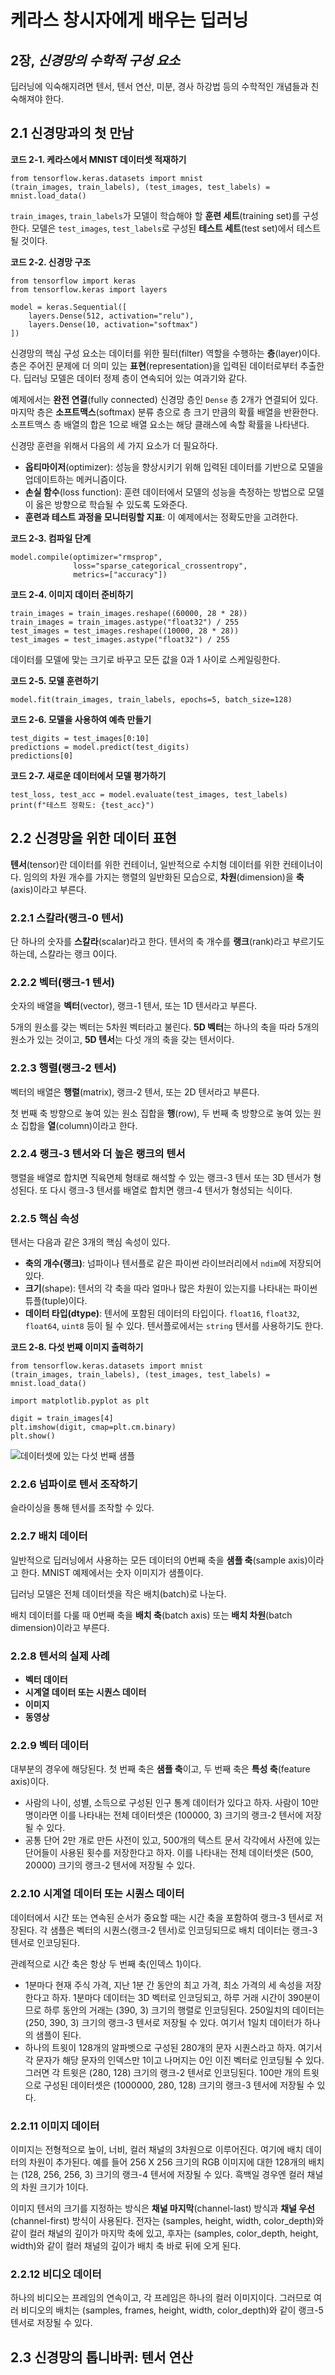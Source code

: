 # 케라스 창시자에게 배우는 딥러닝
## 2장, *신경망의 수학적 구성 요소*

딥러닝에 익숙해지려면 텐서, 텐서 연산, 미분, 경사 하강법 등의 수학적인 개념들과 친숙해져야 한다.

## 2.1 신경망과의 첫 만남

**코드 2-1. 케라스에서 MNIST 데이터셋 적재하기**
```
from tensorflow.keras.datasets import mnist
(train_images, train_labels), (test_images, test_labels) = mnist.load_data()
```

`train_images`, `train_labels`가 모델이 학습해야 할 **훈련 세트**(training set)를 구성한다. 모델은 `test_images`, `test_labels`로 구성된 **테스트 세트**(test set)에서 테스트될 것이다.

**코드 2-2. 신경망 구조**
```
from tensorflow import keras
from tensorflow.keras import layers

model = keras.Sequential([
    layers.Dense(512, activation="relu"),
    layers.Dense(10, activation="softmax")
])
```

신경망의 핵심 구성 요소는 데이터를 위한 필터(filter) 역할을 수행하는 **층**(layer)이다. 층은 주어진 문제에 더 의미 있는 **표현**(representation)을 입력된 데이터로부터 추출한다. 딥러닝 모델은 데이터 정제 층이 연속되어 있는 여과기와 같다.

예제에서는 **완전 연결**(fully connected) 신경망 층인 `Dense` 층 2개가 연결되어 있다. 마지막 층은 **소프트맥스**(softmax) 분류 층으로 층 크기 만큼의 확률 배열을 반환한다. 소프트맥스 층 배열의 합은 1으로 배열 요소는 해당 클래스에 속할 확률을 나타낸다.

신경망 훈련을 위해서 다음의 세 가지 요소가 더 필요하다.

- **옵티마이저**(optimizer): 성능을 향상시키기 위해 입력된 데이터를 기반으로 모델을 업데이트하는 메커니즘이다.
- **손실 함수**(loss function): 훈련 데이터에서 모델의 성능을 측정하는 방법으로 모델이 옳은 방향으로 학습될 수 있도록 도와준다.
- **훈련과 테스트 과정을 모니터링할 지표**: 이 예제에서는 정확도만을 고려한다.

**코드 2-3. 컴파일 단계**
```
model.compile(optimizer="rmsprop",
              loss="sparse_categorical_crossentropy",
              metrics=["accuracy"])
```

**코드 2-4. 이미지 데이터 준비하기**
```
train_images = train_images.reshape((60000, 28 * 28))
train_images = train_images.astype("float32") / 255
test_images = test_images.reshape((10000, 28 * 28))
test_images = test_images.astype("float32") / 255
```

데이터를 모델에 맞는 크기로 바꾸고 모든 값을 0과 1 사이로 스케일링한다.

**코드 2-5. 모델 훈련하기**
```
model.fit(train_images, train_labels, epochs=5, batch_size=128)
```

**코드 2-6. 모델을 사용하여 예측 만들기**
```
test_digits = test_images[0:10]
predictions = model.predict(test_digits)
predictions[0]
```

**코드 2-7. 새로운 데이터에서 모델 평가하기**
```
test_loss, test_acc = model.evaluate(test_images, test_labels)
print(f"테스트 정확도: {test_acc}")
```



## 2.2 신경망을 위한 데이터 표현

**텐서**(tensor)란 데이터를 위한 컨테이너, 일반적으로 수치형 데이터를 위한 컨테이너이다. 임의의 차원 개수를 가지는 행렬의 일반화된 모습으로, **차원**(dimension)을 **축**(axis)이라고 부른다.

### 2.2.1 스칼라(랭크-0 텐서)

단 하나의 숫자를 **스칼라**(scalar)라고 한다. 텐서의 축 개수를 **랭크**(rank)라고 부르기도 하는데, 스칼라는 랭크 0이다.

### 2.2.2 벡터(랭크-1 텐서)

숫자의 배열을 **벡터**(vector), 랭크-1 텐서, 또는 1D 텐서라고 부른다.

5개의 원소를 갖는 벡터는 5차원 벡터라고 불린다. **5D 벡터**는 하나의 축을 따라 5개의 원소가 있는 것이고, **5D 텐서**는 다섯 개의 축을 갖는 텐서이다.

### 2.2.3 행렬(랭크-2 텐서)

벡터의 배열은 **행렬**(matrix), 랭크-2 텐서, 또는 2D 텐서라고 부른다.

첫 번째 축 방향으로 놓여 있는 원소 집합을 **행**(row), 두 번째 축 방향으로 놓여 있는 원소 집합을 **열**(column)이라고 한다.

### 2.2.4 랭크-3 텐서와 더 높은 랭크의 텐서

행렬을 배열로 합치면 직육면체 형태로 해석할 수 있는 랭크-3 텐서 또는 3D 텐서가 형성된다. 또 다시 랭크-3 텐서를 배열로 합치면 랭크-4 텐서가 형성되는 식이다.

### 2.2.5 핵심 속성

텐서는 다음과 같은 3개의 핵심 속성이 있다.

- **축의 개수(랭크)**: 넘파이나 텐서플로 같은 파이썬 라이브러리에서 `ndim`에 저장되어 있다.
- **크기**(shape): 텐서의 각 축을 따라 얼마나 많은 차원이 있는지를 나타내는 파이썬 튜플(tuple)이다.
- **데이터 타입(dtype)**: 텐서에 포함된 데이터의 타입이다. `float16`, `float32`, `float64`, `uint8` 등이 될 수 있다. 텐서플로에서는 `string` 텐서를 사용하기도 한다.

**코드 2-8. 다섯 번째 이미지 출력하기**
```
from tensorflow.keras.datasets import mnist
(train_images, train_labels), (test_images, test_labels) = mnist.load_data()

import matplotlib.pyplot as plt

digit = train_images[4]
plt.imshow(digit, cmap=plt.cm.binary)
plt.show()
```

![데이터셋에 있는 다섯 번째 샘플](image.png)

### 2.2.6 넘파이로 텐서 조작하기

슬라이싱을 통해 텐서를 조작할 수 있다.

### 2.2.7 배치 데이터

일반적으로 딥러닝에서 사용하는 모든 데이터의 0번째 축을 **샘플 축**(sample axis)이라고 한다. MNIST 예제에서는 숫자 이미지가 샘플이다.

딥러닝 모델은 전체 데이터셋을 작은 배치(batch)로 나눈다.

배치 데이터를 다룰 때 0번째 축을 **배치 축**(batch axis) 또는 **배치 차원**(batch dimension)이라고 부른다.

### 2.2.8 텐서의 실제 사례

- **벡터 데이터**
- **시계열 데이터 또는 시퀀스 데이터**
- **이미지**
- **동영상**

### 2.2.9 벡터 데이터

대부분의 경우에 해당된다. 첫 번째 축은 **샘플 축**이고, 두 번째 축은 **특성 축**(feature axis)이다.

- 사람의 나이, 성별, 소득으로 구성된 인구 통계 데이터가 있다고 하자. 사람이 10만 명이라면 이를 나타내는 전체 데이터셋은 (100000, 3) 크기의 랭크-2 텐서에 저장될 수 있다.
- 공통 단어 2만 개로 만든 사전이 있고, 500개의 텍스트 문서 각각에서 사전에 있는 단어들이 사용된 횟수를 저장한다고 하자. 이를 나타내는 전체 데이터셋은 (500, 20000) 크기의 랭크-2 텐서에 저장될 수 있다.

### 2.2.10 시계열 데이터 또는 시퀀스 데이터

데이터에서 시간 또는 연속된 순서가 중요할 때는 시간 축을 포함하여 랭크-3 텐서로 저장된다. 각 샘플은 벡터의 시퀀스(랭크-2 텐서)로 인코딩되므로 배치 데이터는 랭크-3 텐서로 인코딩된다.

관례적으로 시간 축은 항상 두 번째 축(인덱스 1)이다.

- 1분마다 현재 주식 가격, 지난 1분 간 동안의 최고 가격, 최소 가격의 세 속성을 저장한다고 하자. 1분마다 데이터는 3D 벡터로 인코딩되고, 하루 거래 시간이 390분이므로 하루 동안의 거래는 (390, 3) 크기의 행렬로 인코딩된다. 250일치의 데이터는 (250, 390, 3) 크기의 랭크-3 텐서로 저장될 수 있다. 여기서 1일치 데이터가 하나의 샘플이 된다.
- 하나의 트윗이 128개의 알파벳으로 구성된 280개의 문자 시퀀스라고 하자. 여기서 각 문자가 해당 문자의 인덱스만 1이고 나머지는 0인 이진 벡터로 인코딩될 수 있다. 그러면 각 트윗은 (280, 128) 크기의 랭크-2 텐서로 인코딩된다. 100만 개의 트윗으로 구성된 데이터셋은 (1000000, 280, 128) 크기의 랭크-3 텐서에 저장될 수 있다.

### 2.2.11 이미지 데이터

이미지는 전형적으로 높이, 너비, 컬러 채널의 3차원으로 이루어진다. 여기에 배치 데이터의 차원이 추가된다. 예를 들어 256 X 256 크기의 RGB 이미지에 대한 128개의 배치는 (128, 256, 256, 3) 크기의 랭크-4 텐서에 저장될 수 있다. 흑백일 경우엔 컬러 채널의 차원 크기가 1이다.

이미지 텐서의 크기를 지정하는 방식은 **채널 마지막**(channel-last) 방식과 **채널 우선**(channel-first) 방식이 사용된다. 전자는 (samples, height, width, color_depth)와 같이 컬러 채널의 깊이가 마지막 축에 있고, 후자는 (samples, color_depth, height, width)와 같이 컬러 채널의 깊이가 배치 축 바로 뒤에 오게 된다.

### 2.2.12 비디오 데이터

하나의 비디오는 프레임의 연속이고, 각 프레임은 하나의 컬러 이미지이다. 그러므로 여러 비디오의 배치는 (samples, frames, height, width, color_depth)와 같이 랭크-5 텐서로 저장될 수 있다.



## 2.3 신경망의 톱니바퀴: 텐서 연산